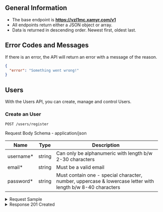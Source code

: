 ## General Information

- The base endpoint is **https://vzl1mc.xamyr.com/v1**
- All endpoints return either a JSON object or array.
- Data is returned in descending order. Newest first, oldest last.

## Error Codes and Messages

If there is an error, the API will return an error with a message of the reason.

```json
{
  "error": "Something went wrong!"
}
```

## Users

With the Users API, you can create, manage and control Users.

### Create an User

`POST /users/register`

Request Body Schema - application/json

| Name       | Type   | Description                                                                                                |
| ---------- | ------ | ---------------------------------------------------------------------------------------------------------- |
| username\* | string | Can only be alphanumeric with length b/w 2-30 characters                                                   |
| email\*    | string | Must be a valid email                                                                                      |
| password\* | string | Must contain one - special character, number, uppercase & lowercase letter with length b/w 8-40 characters |

<details><summary>Request Sample</summary>

```json
{
  "username": "veroxyle",
  "email": "admin@veroxyle.com",
  "password": "@VeroXyle123"
}
```

</details>

<details><summary>Response 201 Created</summary>

```json
{
  "username": "veroxyle",
  "email": "admin@veroxyle.com"
}
```

</details>
